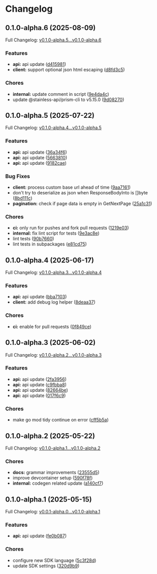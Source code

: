 # Changelog

## 0.1.0-alpha.6 (2025-08-09)

Full Changelog: [v0.1.0-alpha.5...v0.1.0-alpha.6](https://github.com/ArcadeAI/arcade-go/compare/v0.1.0-alpha.5...v0.1.0-alpha.6)

### Features

* **api:** api update ([d415981](https://github.com/ArcadeAI/arcade-go/commit/d415981f968576b7ede48267a12dffcc5ee2c244))
* **client:** support optional json html escaping ([d8fd3c5](https://github.com/ArcadeAI/arcade-go/commit/d8fd3c5589c6b87726d5dcd0261062700dd37981))


### Chores

* **internal:** update comment in script ([9e4da4c](https://github.com/ArcadeAI/arcade-go/commit/9e4da4c48e41317c1b4862006d0b938dbcbf0e85))
* update @stainless-api/prism-cli to v5.15.0 ([9d08270](https://github.com/ArcadeAI/arcade-go/commit/9d08270477349d3fce0cebc725ae19a1670212ee))

## 0.1.0-alpha.5 (2025-07-22)

Full Changelog: [v0.1.0-alpha.4...v0.1.0-alpha.5](https://github.com/ArcadeAI/arcade-go/compare/v0.1.0-alpha.4...v0.1.0-alpha.5)

### Features

* **api:** api update ([36a34f6](https://github.com/ArcadeAI/arcade-go/commit/36a34f6cd98540ac3bb383842bf8d486f66b844a))
* **api:** api update ([5663810](https://github.com/ArcadeAI/arcade-go/commit/56638109c998c66426e9a3587683756269398d2e))
* **api:** api update ([9182cae](https://github.com/ArcadeAI/arcade-go/commit/9182cae9dc6d4533840cec781c321127a1f6e3de))


### Bug Fixes

* **client:** process custom base url ahead of time ([9aa7161](https://github.com/ArcadeAI/arcade-go/commit/9aa7161c88a53779baf18223a1d37433bebbf6dc))
* don't try to deserialize as json when ResponseBodyInto is []byte ([8bd111c](https://github.com/ArcadeAI/arcade-go/commit/8bd111cff7a9554f168e964bf8c5ef693b18a106))
* **pagination:** check if page data is empty in GetNextPage ([25a1c31](https://github.com/ArcadeAI/arcade-go/commit/25a1c31e4b24d0d1b66b84e623779b994ae77977))


### Chores

* **ci:** only run for pushes and fork pull requests ([1219e03](https://github.com/ArcadeAI/arcade-go/commit/1219e03267fd9633c409a330880bdf2f0f04fd56))
* **internal:** fix lint script for tests ([9e3ac8e](https://github.com/ArcadeAI/arcade-go/commit/9e3ac8e3416d37e82bee0d4a86ce2815b3d7cd54))
* lint tests ([90b7660](https://github.com/ArcadeAI/arcade-go/commit/90b76607f527f2733aca8cf29ce1a37f14505a2b))
* lint tests in subpackages ([e81cd75](https://github.com/ArcadeAI/arcade-go/commit/e81cd75b46ecb6457ef6f84b6c51b9b9fd159145))

## 0.1.0-alpha.4 (2025-06-17)

Full Changelog: [v0.1.0-alpha.3...v0.1.0-alpha.4](https://github.com/ArcadeAI/arcade-go/compare/v0.1.0-alpha.3...v0.1.0-alpha.4)

### Features

* **api:** api update ([bba7103](https://github.com/ArcadeAI/arcade-go/commit/bba71031deb77de2ea933bbab4aee56ac17cffbf))
* **client:** add debug log helper ([8deaa37](https://github.com/ArcadeAI/arcade-go/commit/8deaa37a7d4d29ad1ed9b279e21243c65d915a54))


### Chores

* **ci:** enable for pull requests ([0f849ce](https://github.com/ArcadeAI/arcade-go/commit/0f849cecbe50fa2f8d564b63e6d3c26e9365cbb1))

## 0.1.0-alpha.3 (2025-06-02)

Full Changelog: [v0.1.0-alpha.2...v0.1.0-alpha.3](https://github.com/ArcadeAI/arcade-go/compare/v0.1.0-alpha.2...v0.1.0-alpha.3)

### Features

* **api:** api update ([2fa3956](https://github.com/ArcadeAI/arcade-go/commit/2fa395681a437f4383d51caf3f62bed61ccd8637))
* **api:** api update ([c9fbba8](https://github.com/ArcadeAI/arcade-go/commit/c9fbba8e1b2030d6ab6cf360084d3f3ba19db664))
* **api:** api update ([82664be](https://github.com/ArcadeAI/arcade-go/commit/82664be71e4c8eeaf8a1b436fe5c9e9bd905a888))
* **api:** api update ([017f6c9](https://github.com/ArcadeAI/arcade-go/commit/017f6c919b1e6067bffe8ade3e528a7f24e91df3))


### Chores

* make go mod tidy continue on error ([cff5b5a](https://github.com/ArcadeAI/arcade-go/commit/cff5b5a97e7fa025c0d75aaa1840ea5c67035d4a))

## 0.1.0-alpha.2 (2025-05-22)

Full Changelog: [v0.1.0-alpha.1...v0.1.0-alpha.2](https://github.com/ArcadeAI/arcade-go/compare/v0.1.0-alpha.1...v0.1.0-alpha.2)

### Chores

* **docs:** grammar improvements ([23555d5](https://github.com/ArcadeAI/arcade-go/commit/23555d5f4124638a7899e2c633072174effd80c9))
* improve devcontainer setup ([590f78f](https://github.com/ArcadeAI/arcade-go/commit/590f78fb7f1187c622d8145783f84f09d2e737dd))
* **internal:** codegen related update ([a140cf7](https://github.com/ArcadeAI/arcade-go/commit/a140cf733cfd686b47d7312419aa800a33d7db5c))

## 0.1.0-alpha.1 (2025-05-15)

Full Changelog: [v0.0.1-alpha.0...v0.1.0-alpha.1](https://github.com/ArcadeAI/arcade-go/compare/v0.0.1-alpha.0...v0.1.0-alpha.1)

### Features

* **api:** api update ([fe0b087](https://github.com/ArcadeAI/arcade-go/commit/fe0b087673678e70c3cd6b829bbea45918d56491))


### Chores

* configure new SDK language ([5c3f28d](https://github.com/ArcadeAI/arcade-go/commit/5c3f28d7f2c11b28787c3d2ca9920351635c404f))
* update SDK settings ([320d9b9](https://github.com/ArcadeAI/arcade-go/commit/320d9b963c75b4001944783e7cba67ca31a411d7))
